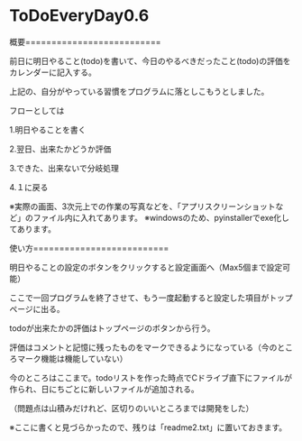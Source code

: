 # ToDoEveryDay0.6

概要==========================

前日に明日やること(todo)を書いて、今日のやるべきだったこと(todo)の評価を
カレンダーに記入する。

上記の、自分がやっている習慣をプログラムに落としこもうとしました。



フローとしては

1.明日やることを書く

2.翌日、出来たかどうか評価

3.できた、出来ないで分岐処理

4.１に戻る


※実際の画面、3次元上での作業の写真などを、「アプリスクリーンショットなど」のファイル内に入れてあります。
※windowsのため、pyinstallerでexe化してあります。





使い方==========================

明日やることの設定のボタンをクリックすると設定画面へ（Max5個まで設定可能）

ここで一回プログラムを終了させて、もう一度起動すると設定した項目がトップページに出る。

todoが出来たかの評価はトップページのボタンから行う。

評価はコメントと記憶に残ったものをマークできるようになっている（今のところマーク機能は機能していない）

今のところはここまで。todoリストを作った時点でCドライブ直下にファイルが作られ、日にちごとに新しいファイルが追加される。

（問題点は山積みだけれど、区切りのいいところまでは開発をした）


※ここに書くと見づらかったので、残りは「readme2.txt」に置いておきます。





